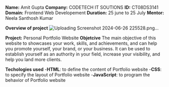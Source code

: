 **Name:** Amit Gupta
**Company:** CODETECH IT SOUTIONS
**ID:** CT08DS3141
**Domain:** Frontend Web Developement
**Duration:** 25 june to 25 July
**Mentor:** Neela Santhosh Kumar


**Overview of project**
![Uploading Screenshot 2024-06-26 225528.png…]()


**Project:** Personal Portfolio Website
**Objetcive**
The main objective of this website to showcases your work, skills, and achievements, and can help you promote yourself, your brand, or your business. It can be used to establish yourself as an authority in your field, increase your visibility, and help you land more clients.

**Techologies used**
-**HTML**: to define the content of Portfolio website
-**CSS**: to specify the layout of Portfolio website
-**JavaScript**: to program the behavior of Portfolio website

